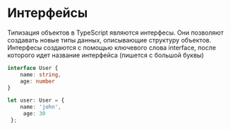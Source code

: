 # Интерфейсы

Типизация объектов в TypeScript являются интерфесы. Они позволяют создавать новые типы данных, описывающие структуру объектов.
Интерфесы создаются с помощью ключевого слова interface, после которого идет название интерфейса (пишется с большой буквы)

```typescript
interface User {
    name: string,
    age: number
}

let user: User = {
	name: 'john',
	 age: 30
 };
```